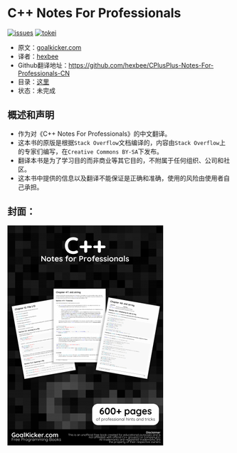 # C++ Notes For Professionals

[![issues](https://img.shields.io/github/issues-raw/hexbee/CPlusPlus-Notes-For-Professionals-CN.svg)](https://github.com/hexbee/CPlusPlus-Notes-For-Professionals-CN/issues)
[![tokei](https://tokei.rs/b1/github/hexbee/CPlusPlus-Notes-For-Professionals-CN?category=lines)](https://github.com/Aaronepower/tokei)

- 原文：[goalkicker.com](https://goalkicker.com/CPlusPlusBook/)
- 译者：[hexbee](https://github.com/hexbee)
- Github翻译地址：https://github.com/hexbee/CPlusPlus-Notes-For-Professionals-CN
- 目录：[这里](SUMMARY.md)
- 状态：未完成

## 概述和声明

- 作为对《C++ Notes For Professionals》的中文翻译。
- 这本书的原版是根据`Stack Overflow`文档编译的，内容由`Stack Overflow`上的专家们编写，在`Creative Commons BY-SA`下发布。
- 翻译本书是为了学习目的而非商业等其它目的，不附属于任何组织、公司和社区。
- 这本书中提供的信息以及翻译不能保证是正确和准确，使用的风险由使用者自己承担。

## 封面：
![cover](cover.png)
